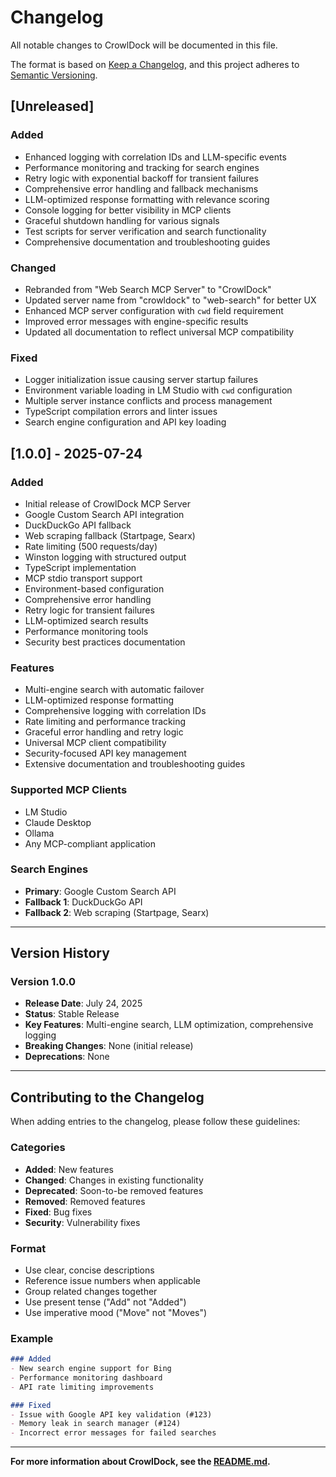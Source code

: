 # Changelog

All notable changes to CrowlDock will be documented in this file.

The format is based on [Keep a Changelog](https://keepachangelog.com/en/1.0.0/),
and this project adheres to [Semantic Versioning](https://semver.org/spec/v2.0.0.html).

## [Unreleased]

### Added
- Enhanced logging with correlation IDs and LLM-specific events
- Performance monitoring and tracking for search engines
- Retry logic with exponential backoff for transient failures
- Comprehensive error handling and fallback mechanisms
- LLM-optimized response formatting with relevance scoring
- Console logging for better visibility in MCP clients
- Graceful shutdown handling for various signals
- Test scripts for server verification and search functionality
- Comprehensive documentation and troubleshooting guides

### Changed
- Rebranded from "Web Search MCP Server" to "CrowlDock"
- Updated server name from "crowldock" to "web-search" for better UX
- Enhanced MCP server configuration with `cwd` field requirement
- Improved error messages with engine-specific results
- Updated all documentation to reflect universal MCP compatibility

### Fixed
- Logger initialization issue causing server startup failures
- Environment variable loading in LM Studio with `cwd` configuration
- Multiple server instance conflicts and process management
- TypeScript compilation errors and linter issues
- Search engine configuration and API key loading

## [1.0.0] - 2025-07-24

### Added
- Initial release of CrowlDock MCP Server
- Google Custom Search API integration
- DuckDuckGo API fallback
- Web scraping fallback (Startpage, Searx)
- Rate limiting (500 requests/day)
- Winston logging with structured output
- TypeScript implementation
- MCP stdio transport support
- Environment-based configuration
- Comprehensive error handling
- Retry logic for transient failures
- LLM-optimized search results
- Performance monitoring tools
- Security best practices documentation

### Features
- Multi-engine search with automatic failover
- LLM-optimized response formatting
- Comprehensive logging with correlation IDs
- Rate limiting and performance tracking
- Graceful error handling and retry logic
- Universal MCP client compatibility
- Security-focused API key management
- Extensive documentation and troubleshooting guides

### Supported MCP Clients
- LM Studio
- Claude Desktop
- Ollama
- Any MCP-compliant application

### Search Engines
- **Primary**: Google Custom Search API
- **Fallback 1**: DuckDuckGo API
- **Fallback 2**: Web scraping (Startpage, Searx)

---

## Version History

### Version 1.0.0
- **Release Date**: July 24, 2025
- **Status**: Stable Release
- **Key Features**: Multi-engine search, LLM optimization, comprehensive logging
- **Breaking Changes**: None (initial release)
- **Deprecations**: None

---

## Contributing to the Changelog

When adding entries to the changelog, please follow these guidelines:

### Categories
- **Added**: New features
- **Changed**: Changes in existing functionality
- **Deprecated**: Soon-to-be removed features
- **Removed**: Removed features
- **Fixed**: Bug fixes
- **Security**: Vulnerability fixes

### Format
- Use clear, concise descriptions
- Reference issue numbers when applicable
- Group related changes together
- Use present tense ("Add" not "Added")
- Use imperative mood ("Move" not "Moves")

### Example
```markdown
### Added
- New search engine support for Bing
- Performance monitoring dashboard
- API rate limiting improvements

### Fixed
- Issue with Google API key validation (#123)
- Memory leak in search manager (#124)
- Incorrect error messages for failed searches
```

---

**For more information about CrowlDock, see the [README.md](README.md).** 